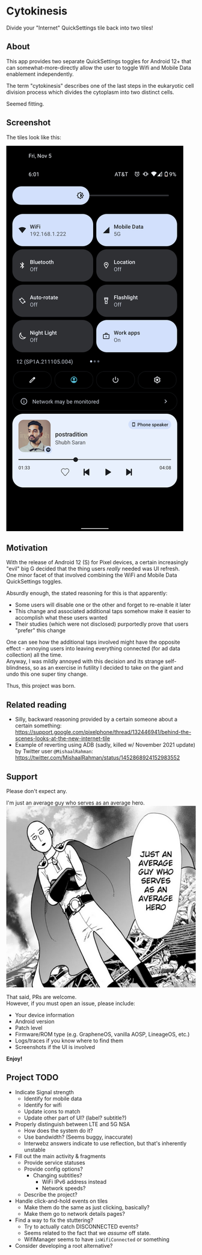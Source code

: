 # Cytokinesis
Divide your "Internet" QuickSettings tile back into two tiles!

## About

This app provides two separate QuickSettings toggles for Android 12+ that can somewhat-more-directly allow the user to toggle Wifi and Mobile Data enablement independently.
  
The term "cytokinesis" describes one of the last steps in the eukaryotic cell division process which divides the cytoplasm into two distinct cells.  
  
Seemed fitting.

## Screenshot

The tiles look like this:  
  
![Screenshot #1](img/screenshot_1.png)
  

## Motivation

With the release of Android 12 (S) for Pixel devices, a certain increasingly "evil" big G decided that the thing users _really_ needed was UI refresh.  
One minor facet of that involved combining the WiFi and Mobile Data QuickSettings toggles.  
  
Absurdly enough, the stated reasoning for this is that apparently:
* Some users will disable one or the other and forget to re-enable it later
* This change and associated additional taps somehow make it easier to accomplish what these users wanted
* Their studies (which were not disclosed) purportedly prove that users "prefer" this change
  
One can see how the additional taps involved might have the opposite effect - annoying users into leaving everything connected (for ad data collection) all the time.  
Anyway, I was mildly annoyed with this decision and its strange self-blindness, so as an exercise in futility I decided to take on the giant and undo this one super tiny change.  
  
Thus, this project was born.  

## Related reading

- Silly, backward reasoning provided by a certain someone about a certain something:  
  https://support.google.com/pixelphone/thread/132446941/behind-the-scenes-looks-at-the-new-internet-tile
- Example of reverting using ADB (sadly, killed w/ November 2021 update) by Twitter user `@MishaalRahman`:  
  https://twitter.com/MishaalRahman/status/1452868924152983552
  
## Support

Please don't expect any.
  
I'm just an average guy who serves as an average hero.  
![Or: "Just a guy who's a hero for fun."](img/saitama_quote.png)
  
That said, PRs are welcome.  
However, if you must open an issue, please include:
- Your device information
- Android version
- Patch level
- Firmware/ROM type (e.g. GrapheneOS, vanilla AOSP, LineageOS, etc.)
- Logs/traces if you know where to find them
- Screenshots if the UI is involved

  
**Enjoy!**

## Project TODO
- Indicate Signal strength
    - Identify for mobile data
    - Identify for wifi
    - Update icons to match
    - Update other part of UI? (label? subtitle?)
- Properly distinguish between LTE and 5G NSA
    - How does the system do it?
    - Use bandwidth? (Seems buggy, inaccurate)
    - Interwebz answers indicate to use reflection, but that's inherently unstable
- Fill out the main activity & fragments
    - Provide service statuses
    - Provide config options?
        - Changing subtitles?
            - WiFi IPv6 address instead
            - Network speeds?
    - Describe the project?
- Handle click-and-hold events on tiles
  - Make them do the same as just clicking, basically?
  - Make them go to network details pages?
- Find a way to fix the stuttering?
    - Try to actually catch DISCONNECTED events?
    - Seems related to the fact that we _assume_ off state.
    - WifiManager seems to have `isWifiConnected` or something
- Consider developing a root alternative?
